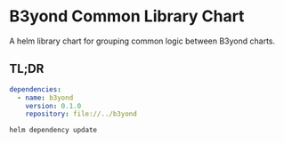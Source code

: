 # B3yond Common Library Chart

A helm library chart for grouping common logic between B3yond charts.

## TL;DR

```yaml
dependencies:
  - name: b3yond
    version: 0.1.0
    repository: file://../b3yond
```

```bash
helm dependency update
```

